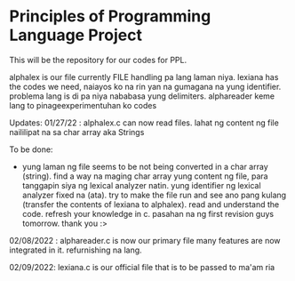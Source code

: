 # Principles of Programming Language Project

This will be the repository for our codes for PPL.

alphalex is our file currently FILE handling pa lang laman niya.
lexiana has the codes we need, naiayos ko na rin yan na gumagana na yung identifier. problema lang is di pa niya nababasa yung delimiters.
alphareader keme lang to pinageexperimentuhan ko codes

Updates:
01/27/22 : alphalex.c can now read files. lahat ng content ng file naililipat na sa char array aka Strings

To be done:
- yung laman ng file seems to be not being converted in a char array (string). find a way na maging char array yung content ng file, para tanggapin siya ng lexical analyzer natin. yung identifier ng lexical analyzer fixed na (ata). try to make the file run and see ano pang kulang (transfer the contents of lexiana to alphalex). read and understand the code. refresh your knowledge in c. pasahan na ng first revision guys tomorrow. thank you :>

02/08/2022 : alphareader.c is now our primary file many features are now integrated in it. refurnishing na lang.

02/09/2022: lexiana.c is our official file that is to be passed to ma'am ria